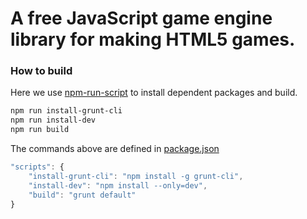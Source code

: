 A free JavaScript game engine library for making HTML5 games.
=======

### How to build

Here we use [npm-run-script](https://docs.npmjs.com/cli/run-script) to install dependent packages and build. 
```sh
npm run install-grunt-cli
npm run install-dev
npm run build
```

The commands above are defined in [package.json](package.json)
```js
"scripts": {
    "install-grunt-cli": "npm install -g grunt-cli",
    "install-dev": "npm install --only=dev",
    "build": "grunt default"
}
```